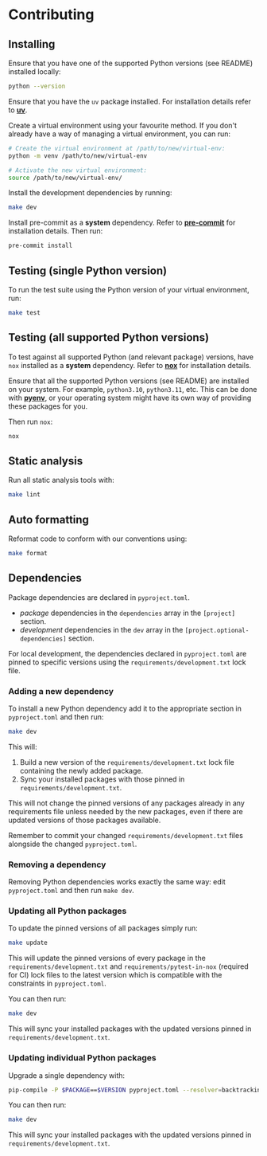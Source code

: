 # Contributing

## Installing

Ensure that you have one of the supported Python versions (see README)
installed locally:

```sh
python --version
```

Ensure that you have the `uv` package installed. For installation details refer
to [**uv**](https://github.com/astral-sh/uv).

Create a virtual environment using your favourite method. If you don't already
have a way of managing a virtual environment, you can run:

```sh
# Create the virtual environment at /path/to/new/virtual-env:
python -m venv /path/to/new/virtual-env

# Activate the new virtual environment:
source /path/to/new/virtual-env/
```

Install the development dependencies by running:

```sh
make dev
```

Install pre-commit as a **system** dependency. Refer to
[**pre-commit**](https://pre-commit.com/) for installation details. Then run:

```sh
pre-commit install
```

## Testing (single Python version)

To run the test suite using the Python version of your virtual environment,
run:

```sh
make test
```

## Testing (all supported Python versions)

To test against all supported Python (and relevant package) versions, have
`nox` installed as a **system** dependency. Refer to
[**nox**](https://nox.thea.codes/en/stable/) for installation details.

Ensure that all the supported Python versions (see README) are installed on
your system. For example, `python3.10`, `python3.11`, etc. This can be done
with [**pyenv**](https://github.com/pyenv/pyenv), or your operating system
might have its own way of providing these packages for you.

Then run `nox`:

```sh
nox
```

## Static analysis

Run all static analysis tools with:

```sh
make lint
```

## Auto formatting

Reformat code to conform with our conventions using:

```sh
make format
```

## Dependencies

Package dependencies are declared in `pyproject.toml`.

- _package_ dependencies in the `dependencies` array in the `[project]`
  section.
- _development_ dependencies in the `dev` array in the
  `[project.optional-dependencies]` section.

For local development, the dependencies declared in `pyproject.toml` are pinned
to specific versions using the `requirements/development.txt` lock file.

### Adding a new dependency

To install a new Python dependency add it to the appropriate section in
`pyproject.toml` and then run:

```sh
make dev
```

This will:

1. Build a new version of the `requirements/development.txt` lock file
   containing the newly added package.
2. Sync your installed packages with those pinned in
   `requirements/development.txt`.

This will not change the pinned versions of any packages already in any
requirements file unless needed by the new packages, even if there are updated
versions of those packages available.

Remember to commit your changed `requirements/development.txt` files alongside
the changed `pyproject.toml`.

### Removing a dependency

Removing Python dependencies works exactly the same way: edit `pyproject.toml`
and then run `make dev`.

### Updating all Python packages

To update the pinned versions of all packages simply run:

```sh
make update
```

This will update the pinned versions of every package in the
`requirements/development.txt` and `requirements/pytest-in-nox` (required for
CI) lock files to the latest version which is compatible with the constraints
in `pyproject.toml`.

You can then run:

```sh
make dev
```

This will sync your installed packages with the updated versions pinned in
`requirements/development.txt`.

### Updating individual Python packages

Upgrade a single dependency with:

```sh
pip-compile -P $PACKAGE==$VERSION pyproject.toml --resolver=backtracking --extra=dev --output-file=requirements/development.txt
```

You can then run:

```sh
make dev
```

This will sync your installed packages with the updated versions pinned in
`requirements/development.txt`.
